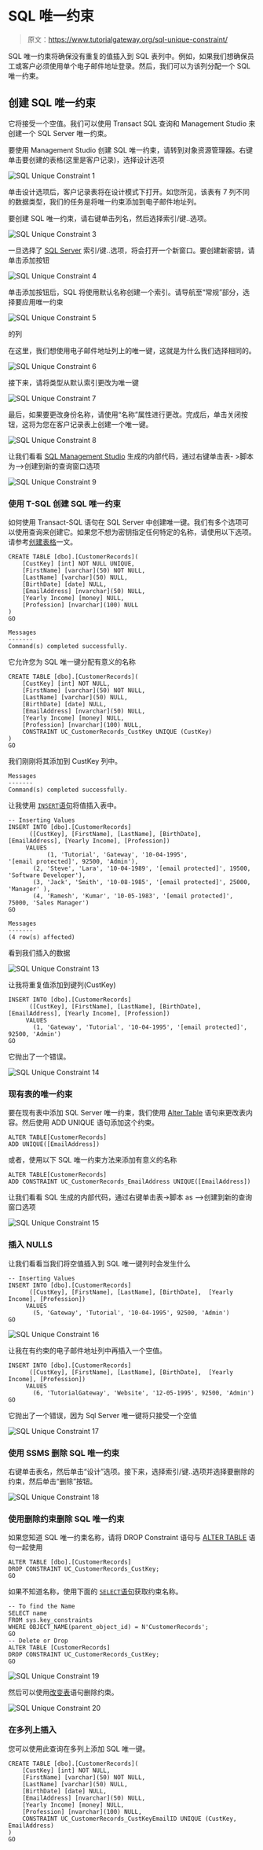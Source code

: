 # SQL 唯一约束

> 原文：<https://www.tutorialgateway.org/sql-unique-constraint/>

SQL 唯一约束将确保没有重复的值插入到 SQL 表列中。例如，如果我们想确保员工或客户必须使用单个电子邮件地址登录。然后，我们可以为该列分配一个 SQL 唯一约束。

## 创建 SQL 唯一约束

它将接受一个空值。我们可以使用 Transact SQL 查询和 Management Studio 来创建一个 SQL Server 唯一约束。

要使用 Management Studio 创建 SQL 唯一约束，请转到对象资源管理器。右键单击要创建的表格(这里是客户记录)，选择设计选项

![SQL Unique Constraint 1](img/48bec22fb8b075e1ff0514e15906f496.png)

单击设计选项后，客户记录表将在设计模式下打开。如您所见，该表有 7 列不同的数据类型，我们的任务是将唯一约束添加到电子邮件地址列。

要创建 SQL 唯一约束，请右键单击列名，然后选择索引/键..选项。

![SQL Unique Constraint 3](img/6ae68d823725be1e89d703c393f66494.png)

一旦选择了 [SQL Server](https://www.tutorialgateway.org/sql/) 索引/键..选项，将会打开一个新窗口。要创建新密钥，请单击添加按钮

![SQL Unique Constraint 4](img/3a7b4a24ff92c65c2f0fd2abdb391b4a.png)

单击添加按钮后，SQL 将使用默认名称创建一个索引。请导航至“常规”部分，选择要应用唯一约束

![SQL Unique Constraint 5](img/ef891b846b2942240123a30c34955579.png)

的列

在这里，我们想使用电子邮件地址列上的唯一键，这就是为什么我们选择相同的。

![SQL Unique Constraint 6](img/ccbb212d544820f3984223116cafe90e.png)

接下来，请将类型从默认索引更改为唯一键

![SQL Unique Constraint 7](img/d9f539b404554b09a708f1aeb1496b5d.png)

最后，如果要更改身份名称，请使用“名称”属性进行更改。完成后，单击关闭按钮，这将为您在客户记录表上创建一个唯一键。

![SQL Unique Constraint 8](img/e547e2d4d402e0d81726aa90e35f1337.png)

让我们看看 [SQL Management Studio](https://www.tutorialgateway.org/sql-server-management-studio/) 生成的内部代码，通过右键单击表- >脚本为–>创建到新的查询窗口选项

![SQL Unique Constraint 9](img/5115d85a56f7638712700f0ae0085b4b.png)

### 使用 T-SQL 创建 SQL 唯一约束

如何使用 Transact-SQL 语句在 SQL Server 中创建唯一键。我们有多个选项可以使用查询来创建它。如果您不想为密钥指定任何特定的名称，请使用以下选项。请参考[创建表格](https://www.tutorialgateway.org/sql-create-table/)一文。

```
CREATE TABLE [dbo].[CustomerRecords](
	[CustKey] [int] NOT NULL UNIQUE,
	[FirstName] [varchar](50) NOT NULL,
	[LastName] [varchar](50) NULL,
	[BirthDate] [date] NULL,
	[EmailAddress] [nvarchar](50) NULL,
	[Yearly Income] [money] NULL,
	[Profession] [nvarchar](100) NULL
)
GO
```

```
Messages
-------
Command(s) completed successfully.
```

它允许您为 SQL 唯一键分配有意义的名称

```
CREATE TABLE [dbo].[CustomerRecords](
	[CustKey] [int] NOT NULL,
	[FirstName] [varchar](50) NOT NULL,
	[LastName] [varchar](50) NULL,
	[BirthDate] [date] NULL,
	[EmailAddress] [nvarchar](50) NULL,
	[Yearly Income] [money] NULL,
	[Profession] [nvarchar](100) NULL,
	CONSTRAINT UC_CustomerRecords_CustKey UNIQUE (CustKey)
)
GO
```

我们刚刚将其添加到 CustKey 列中。

```
Messages
-------
Command(s) completed successfully.
```

让我使用 [`INSERT`语句](https://www.tutorialgateway.org/sql-insert-statement/)将值插入表中。

```
-- Inserting Values
INSERT INTO [dbo].[CustomerRecords]
	  ([CustKey], [FirstName], [LastName], [BirthDate], [EmailAddress], [Yearly Income], [Profession])
     VALUES
           (1, 'Tutorial', 'Gateway', '10-04-1995', '[email protected]', 92500, 'Admin'),
	   (2, 'Steve', 'Lara', '10-04-1989', '[email protected]', 19500, 'Software Developer'),
	   (3, 'Jack', 'Smith', '10-08-1985', '[email protected]', 25000, 'Manager' ),
	   (4, 'Ramesh', 'Kumar', '10-05-1983', '[email protected]', 75000, 'Sales Manager')
GO
```

```
Messages
-------
(4 row(s) affected)
```

看到我们插入的数据

![SQL Unique Constraint 13](img/ce90029e2cc469e040df537a495a5031.png)

让我将重复值添加到键列(CustKey)

```
INSERT INTO [dbo].[CustomerRecords]
	  ([CustKey], [FirstName], [LastName], [BirthDate], [EmailAddress], [Yearly Income], [Profession])
     VALUES
       (1, 'Gateway', 'Tutorial', '10-04-1995', '[email protected]', 92500, 'Admin')
GO
```

它抛出了一个错误。

![SQL Unique Constraint 14](img/00fcdf7dca5f5081615ef7a6240fed87.png)

### 现有表的唯一约束

要在现有表中添加 SQL Server 唯一约束，我们使用 [Alter Table](https://www.tutorialgateway.org/sql-alter-table/) 语句来更改表内容。然后使用 ADD UNIQUE 语句添加这个约束。

```
ALTER TABLE[CustomerRecords]
ADD UNIQUE([EmailAddress])
```

或者，使用以下 SQL 唯一约束方法来添加有意义的名称

```
ALTER TABLE[CustomerRecords]
ADD CONSTRAINT UC_CustomerRecords_EmailAddress UNIQUE([EmailAddress])
```

让我们看看 SQL 生成的内部代码，通过右键单击表->脚本 as –>创建到新的查询窗口选项

![SQL Unique Constraint 15](img/1a2403f86f8df8ddcbefbb6f7e0671e6.png)

### 插入 NULLS

让我们看看当我们将空值插入到 SQL 唯一键列时会发生什么

```
-- Inserting Values
INSERT INTO [dbo].[CustomerRecords]
	  ([CustKey], [FirstName], [LastName], [BirthDate],  [Yearly Income], [Profession])
     VALUES
       (5, 'Gateway', 'Tutorial', '10-04-1995', 92500, 'Admin')
GO
```

![SQL Unique Constraint 16](img/0c21a9874e28487c99b6eb53e1a03544.png)

让我在有约束的电子邮件地址列中再插入一个空值。

```
INSERT INTO [dbo].[CustomerRecords]
	  ([CustKey], [FirstName], [LastName], [BirthDate],  [Yearly Income], [Profession])
     VALUES
       (6, 'TutorialGateway', 'Website', '12-05-1995', 92500, 'Admin')
GO
```

它抛出了一个错误，因为 Sql Server 唯一键将只接受一个空值

![SQL Unique Constraint 17](img/eee569de65959178c8ddbe23df57bd03.png)

### 使用 SSMS 删除 SQL 唯一约束

右键单击表名，然后单击“设计”选项。接下来，选择索引/键..选项并选择要删除的约束，然后单击“删除”按钮。

![SQL Unique Constraint 18](img/02cfe2ebab95d971006a1d84b467120e.png)

### 使用删除约束删除 SQL 唯一约束

如果您知道 SQL 唯一约束名称，请将 DROP Constraint 语句与 [ALTER TABLE](https://www.tutorialgateway.org/sql-alter-table/) 语句一起使用

```
ALTER TABLE [dbo].[CustomerRecords]   
DROP CONSTRAINT UC_CustomerRecords_CustKey;  
GO
```

如果不知道名称，使用下面的 [`SELECT`语句](https://www.tutorialgateway.org/sql-select-statement/)获取约束名称。

```
-- To find the Name
SELECT name  
FROM sys.key_constraints
WHERE OBJECT_NAME(parent_object_id) = N'CustomerRecords';  
GO  
-- Delete or Drop
ALTER TABLE [CustomerRecords]   
DROP CONSTRAINT UC_CustomerRecords_CustKey;  
GO
```

![SQL Unique Constraint 19](img/d75aecefd642228d25296cb8b7feaa43.png)

然后可以使用[改变表](https://www.tutorialgateway.org/sql-alter-table/)语句删除约束。

![SQL Unique Constraint 20](img/1d6f7bb7c79cd0f6c8d9f1c93825084d.png)

### 在多列上插入

您可以使用此查询在多列上添加 SQL 唯一键。

```
CREATE TABLE [dbo].[CustomerRecords](
	[CustKey] [int] NOT NULL,
	[FirstName] [varchar](50) NOT NULL,
	[LastName] [varchar](50) NULL,
	[BirthDate] [date] NULL,
	[EmailAddress] [nvarchar](50) NULL,
	[Yearly Income] [money] NULL,
	[Profession] [nvarchar](100) NULL,
	CONSTRAINT UC_CustomerRecords_CustKeyEmailID UNIQUE (CustKey, EmailAddress)
)
GO
```